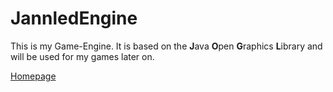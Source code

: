 # JannledEngine

This is my Game-Engine. It is based on the <b>J</b>ava <b>O</b>pen <b>G</b>raphics <b>L</b>ibrary and will be used for my games later on.

<a href="http://mdi.noip.me">Homepage</a>